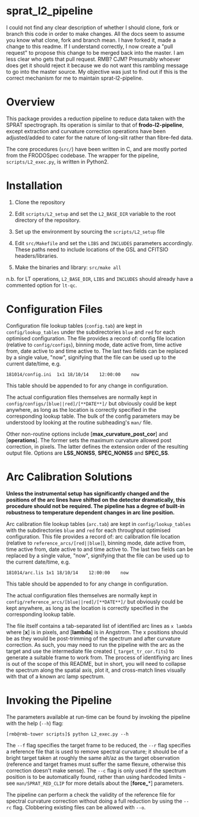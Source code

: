 sprat\_l2\_pipeline
=================

I could not find any clear description of whether I should clone, fork or branch this code in order to make changes. All the docs seem to assume you know what clone, fork and branch mean. I have forked it, made a change to this readme. If I understand correctly, I now create a "pull request" to propose this change to be merged back into the master. I am less clear who gets that pull request. RMB? CJM? Presumably whoever does get it should reject it because we do not want this rambling message to go into the master source. My objective was just to find out if this is the correct mechanism for me to maintain sprat-l2-pipeline. 

# Overview

This package provides a reduction pipeline to reduce data taken with the SPRAT spectrograph. Its operation is similar 
to that of **frodo-l2-pipeline**, except extraction and curvature correction operations have been adjusted/added to cater 
for the nature of long-slit rather than fibre-fed data. 

The core procedures (`src/`) have been written in C, and are mostly ported from the FRODOSpec codebase. The wrapper for the 
pipeline, `scripts/L2_exec.py`, is written in Python2.

# Installation

1. Clone the repository

2. Edit `scripts/L2_setup` and set the `L2_BASE_DIR` variable to the root directory of the repository.

3. Set up the environment by sourcing the `scripts/L2_setup` file

4. Edit `src/Makefile` and set the `LIBS` and `INCLUDES` parameters accordingly. These paths need to include locations of the GSL and CFITSIO headers/libraries. 

5. Make the binaries and library: `src/make all`

n.b. for LT operations, `L2_BASE_DIR`, `LIBS` and `INCLUDES` should already have a commented option for `lt-qc`.

# Configuration Files

Configuration file lookup tables (`config.tab`) are kept in `config/lookup_tables` under the subdirectories `blue` and `red` for each optimised configuration. The file provides a record of: config file location (relative to `config/configs`), binning mode, date active from, time active from, date active to and time active to. The last two fields can be replaced by a single value, "now", signifying that the file can be used up to the current date/time, e.g.

`181014/config.ini	1x1	18/10/14	12:00:00	now`

This table should be appended to for any change in configuration.

The actual configuration files themselves are normally kept in `config/configs/[blue||red]/[**DATE**]/` but obviously could be kept anywhere, as long as the location is correctly specified in the corresponding lookup table. The bulk of the config parameters may be understood by looking at the routine subheading's `man/` file. 

Other non-routine options include [**max\_curvature\_post\_cor**] and [**operations**]. The former sets the maximum curvature allowed post correction, in pixels. The latter defines the extension order of the resulting output file. Options are **LSS\_NONSS**, **SPEC\_NONSS** and **SPEC\_SS**.

# Arc Calibration Solutions

**Unless the instrumental setup has significantly changed and the positions of the arc lines have shifted on the detector dramatically, this procedure should not be required. The pipeline has a degree of built-in robustness to temperature dependent changes in arc line position.**

Arc calibration file lookup tables (`arc.tab`) are kept in `config/lookup_tables` with the subdirectories `blue` and `red` for each throughput optimised configuration. This file provides a record of: arc calibration file location (relative to `reference_arcs/[red||blue]`), binning mode, date active from, time active from, date active to and time active to. The last two fields can be replaced by a single value, "now", signifying that the file can be used up to the current date/time, e.g.

`181014/arc.lis	1x1	18/10/14	12:00:00	now`

This table should be appended to for any change in configuration.

The actual configuration files themselves are normally kept in `config/reference_arcs/[blue||red]/[**DATE**]/` but obviously could be kept anywhere, as long as the location is correctly specified in the corresponding lookup table. 

The file itself contains a tab-separated list of identified arc lines as `x	lambda` where [**x**] is in pixels, and [**lambda**] is in Angstrom. The x positions should be as they would be post-trimming of the spectrum and after curvature correction. As such, you may need to run the pipeline with the arc as the target and use the intermediate file created (`_target_tr_cor.fits`) to generate a suitable frame to work from. The process of identifiying arc lines is out of the scope of this README, but in short, you will need to collapse the spectrum along the spatial axis, plot it, and cross-match lines visually with that of a known arc lamp spectrum.

# Invoking the Pipeline

The parameters available at run-time can be found by invoking the pipeline with the help (`--h`) flag:

`[rmb@rmb-tower scripts]$ python L2_exec.py --h`

The `--f` flag specifies the target frame to be reduced, the `--r` flag specifies a reference file that is used to 
remove spectral curvature; it should be of a bright target taken at roughly the same alt/az as the target observation 
(reference and target frames must suffer the same flexure, otherwise this correction doesn't make sense).
The `--c` flag is only used if the spectrum position is to be automatically found, rather than using hardcoded limits - 
see `man/SPRAT_RED_CLIP` for more details about the [**force\_***] parameters.

The pipeline can perform a check the validity of the reference file for spectral curvature correction without doing a 
full reduction by using the `--rc` flag. Clobbering existing files can be allowed with `--o`.


